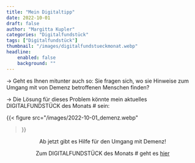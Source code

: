 ```yaml
---
title: "Mein Digitaltipp"
date: 2022-10-01
draft: false
author: "Margitta Kupler"
categories: "Digitalfundstück"
tags: ["Digitalfundstück"]
thumbnail: "/images/digitalfundstueckmonat.webp"
headline: 
    enabled: false
    background: ""
---
```


→ Geht es Ihnen mitunter auch so: Sie fragen sich, wo sie Hinweise zum Umgang mit von Demenz betroffenen Menschen finden?

→ Die Lösung für dieses Problem könnte mein aktuelles DIGITALFUNDSTÜCK des Monats # sein:

<!--more-->

{{< figure 
    src="/images/2022-10-01_demenz.webp"
>}}


<p style="text-align: center;">
Ab jetzt gibt es Hilfe für den Umgang mit Demenz!
</p>

<p style="text-align: center;">
  Zum DIGITALFUNDSTÜCK des Monats # geht es
  <a href="http://www.elkb.org/anwendung/demenzguide" style="display: inline-block;">hier</a>
</p>